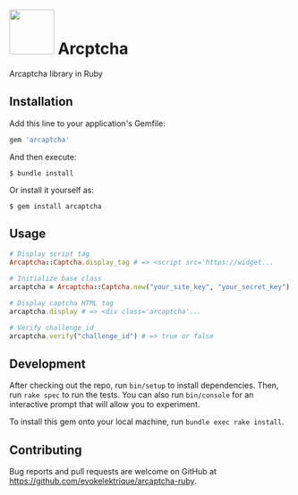 <h1>
  <img src="https://arcaptcha.ir/logo.png" width="80" />
  Arcptcha
</h1>

Arcaptcha library in Ruby


## Installation

Add this line to your application's Gemfile:

```ruby
gem 'arcaptcha'
```

And then execute:

    $ bundle install

Or install it yourself as:

    $ gem install arcaptcha

## Usage

```ruby
# Display script tag
Arcaptcha::Captcha.display_tag # => <script src='https://widget...

# Initialize base class
arcaptcha = Arcaptcha::Captcha.new("your_site_key", "your_secret_key")

# Display captcha HTML tag
arcaptcha.display # => <div class='arcaptcha'...

# Verify challenge_id
arcaptcha.verify("challenge_id") # => true or false
```

## Development

After checking out the repo, run `bin/setup` to install dependencies. Then, run `rake spec` to run the tests. You can also run `bin/console` for an interactive prompt that will allow you to experiment.

To install this gem onto your local machine, run `bundle exec rake install`.

## Contributing

Bug reports and pull requests are welcome on GitHub at https://github.com/evokelektrique/arcaptcha-ruby.
